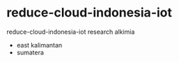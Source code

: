 # reduce-cloud-indonesia-iot
reduce-cloud-indonesia-iot research alkimia

- east kalimantan
- sumatera
